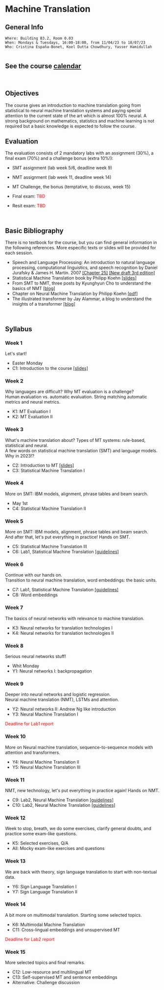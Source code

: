 # Machine Translation
## General Info
```
Where: Building B3.2, Room 0.03
When: Mondays & Tuesdays, 16:00-18:00, from 11/04/23 to 18/07/23
Who: Cristina España-Bonet, Koel Dutta Chowdhury, Yasser Hamidullah
     
```

## See the course [calendar](../calendars/calendarMT.md)
<br>

## Objectives

The course gives an introduction to machine translation going from statistical to neural machine translation systems and paying special attention to the current state of the art which is almost 100% neural. A strong background on mathematics, statistics and machine learning is not required but a basic knowledge is expected to follow the course.
<br>


## Evaluation

The evaluation consists of 2 mandatory labs with an assignment (30%), a final exam (70%) and a challenge bonus (extra 10%!):
* SMT assignment (lab week 5/6, deadline week 9)
* NMT assignment (lab week 11, deadline week 14)
* MT Challenge, the bonus (temptative, to discuss, week 15)

* Final exam: <span style="color:red"> TBD </span> 
* Resit exam: <span style="color:red"> TBD </span>
<br>


## Basic Bibliography

There is no textbook for the course, but you can find general information in the following references. More especific texts or slides will be provided for each session.

* Speech and Language Processing: An introduction to natural language processing, computational linguistics,
and speech recognition by Daniel Jurafsky & James H. Martin. 2007 [[Chapter 25]](.//slides2018/biblio/JurafskyMartinChap25Draft.pdf) [[New draft 3rd edition]](https://web.stanford.edu/~jurafsky/slp3/)
* Statistical Machine Translation book by Philipp Koehn [[slides]](http://www.statmt.org/book/)
* From SMT to NMT, three posts by Kyunghyun Cho to understand the basics of NMT [[blog]](https://devblogs.nvidia.com/introduction-neural-machine-translation-with-gpus/)
* Chapter on Neural Machine Translation by Philipp Koehn [[pdf]](https://arxiv.org/pdf/1709.07809.pdf)
* The illustrated transformer by Jay Alammar, a blog to understand the insights of a transformer [[blog]](https://jalammar.github.io/illustrated-transformer/)
<br>

## Syllabus

### Week 1

Let's start! 

* Easter Monday
* C1: Introduction to the course [[slides]](.//slides2023/lectures/) 

### Week 2

Why languages are difficult? Why MT evaluation is a challenge? <br>
Human evaluation vs. automatic evaluation. String matching automatic metrics and neural metrics. 

* K1: MT Evaluation I 
* K2: MT Evaluation II

### Week 3 

What's machine translation about? Types of MT systems: rule-based, statistical and neural. <br>
A few words on statistical machine translation (SMT) and language models. Why in 2023!? 

* C2: Introduction to MT [[slides]](.//slides2023/lectures/) 
* C3: Statistical Machine Translation I

### Week 4

More on SMT: IBM models, alignment, phrase tables and beam search.

* May 1st
* C4: Statistical Machine Translation II

### Week 5

More on SMT: IBM models, alignment, phrase tables and beam search. <br>
And after that, let's put everything in practice! Hands on SMT.

* C5: Statistical Machine Translation III
* C6: Lab1, Statistical Machine Translation [[guidelines]](.//slides2023/lectures/) 

### Week 6

Continue with our hands on. <br>
Transition to neural machine translation, word embeddings: the basic units.

* C7: Lab1, Statistical Machine Translation [[guidelines]](.//slides2023/lectures/) 
* C8: Word embeddings


### Week 7
 
The basics of neural networks with relevance to machine translation. 

* K3: Neural networks for translation technologies I
* K4: Neural networks for translation technologies II


### Week 8

Serious neural networks stuff! 

* Whit Monday
* Y1: Neural networks I: backpropagation

### Week 9

Deeper into neural networks and logistic regression. <br>
Neural machine translation (NMT), LSTMs and attention. <br>

* Y2: Neural networks II: Andrew Ng like introduction
* Y3: Neural Machine Translation I

<span style="color:red">Deadline for Lab1 report</span>

### Week 10

More on Neural machine translation, sequence-to-sequence models with attention and transformers.

* Y4: Neural Machine Translation II
* Y5: Neural Machine Translation III


### Week 11

NMT, new technology, let's put everything in practice again! Hands on NMT.

* C9: Lab2, Neural Machine Translation [[guidelines]](.//slides2023/lectures/) 
* C10: Lab2, Neural Machine Translation [[guidelines]](.//slides2023/lectures/) 

### Week 12 

Week to stop, breath, we do some exercises, clarify general doubts, and practice some exam-like questions.

* K5: Selected exercises, Q/A
* All: Mocky exam-like exercises and questions

### Week 13

We are back with theory, sign language translation to start with non-textual data. 

* Y6: Sign Language Translation I 
* Y7: Sign Language Translation II

### Week 14

A bit more on multimodal translation. Starting some selected topics.

* K6: Multimodal Machine Translation
* C11: Cross-lingual embeddings and unsupervised MT

<span style="color:red">Deadline for Lab2 report</span>

### Week 15

More selected topics and final remarks.

* C12: Low-resource and multilingual MT
* C13: Self-supervised MT and sentence embeddings
* Alternative: Challenge discussion


